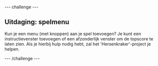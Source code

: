 --- challenge ---

## Uitdaging: spelmenu

Kun je een menu (met knoppen) aan je spel toevoegen? Je kunt een instructievenster toevoegen of een afzonderlijk venster om de topscore te laten zien. Als je hierbij hulp nodig hebt, zal het 'Hersenkraker'-project je helpen.

--- /challenge ---


